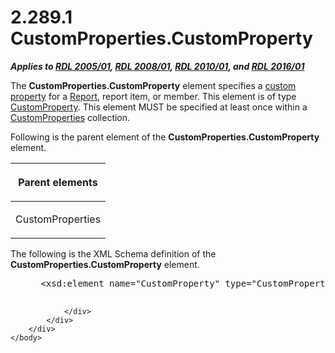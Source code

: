 <html dir="LTR" xmlns:mshelp="http://msdn.microsoft.com/mshelp" xmlns:ddue="http://ddue.schemas.microsoft.com/authoring/2003/5" xmlns:xlink="http://www.w3.org/1999/xlink" xmlns:tool="http://www.microsoft.com/tooltip">
    <head>
        <meta http-equiv="Content-Type" content="text/html; CHARSET=utf-8"></meta>
        <meta name="save" content="history"></meta>
        <title>2.289.1 CustomProperties.CustomProperty</title>
        <xml>
            <mshelp:toctitle title="2.289.1 CustomProperties.CustomProperty"></mshelp:toctitle>
            <mshelp:rltitle title="[MS-RDL]: CustomProperties.CustomProperty"></mshelp:rltitle>
            <mshelp:keyword index="A" term="3b9e5973-b69a-43c9-b360-550764e4e721"></mshelp:keyword>
            <mshelp:attr name="DCSext.ContentType" value="open specification"></mshelp:attr>
            <mshelp:attr name="AssetID" value="3b9e5973-b69a-43c9-b360-550764e4e721"></mshelp:attr>
            <mshelp:attr name="TopicType" value="kbRef"></mshelp:attr>
            <mshelp:attr name="DCSext.Title" value="[MS-RDL]: CustomProperties.CustomProperty" />
        </xml>
    </head>
    <body>
        <div id="header">
            <h1 class="heading">2.289.1 CustomProperties.CustomProperty</h1>
        </div>
        <div id="mainSection">
            <div id="mainBody">
                <div id="allHistory" class="saveHistory"></div>
                <div id="sectionSection0" class="section" name="collapseableSection">
                    

<p><b><i>Applies to </i></b><a href="3ebe2912-4958-4832-b391-cad1f5e13338.md"><b><i>RDL 2005/01</i></b></a><b><i>,
</i></b><a href="1e855f94-4617-47e4-b89e-0856c6cb420f.md"><b><i>RDL 2008/01</i></b></a><b><i>,
</i></b><a href="3428e690-a348-4ec7-8a6a-8efb42d2cdee.md"><b><i>RDL 2010/01</i></b></a><b><i>,
and </i></b><a href="52ce3983-2bfc-4e72-9359-42aaf5fe4509.md"><b><i>RDL 2016/01</i></b></a></p>

<p>The <b>CustomProperties.CustomProperty</b> element specifies
a <a href="b2482b3f-74ab-4ca8-a9e5-c07955011743.md#gt_a47ec326-b945-4f6c-9762-c6731b46dd95">custom property</a> for a <a href="6bbaafec-020b-406c-b4e7-5e4318b616cb.md">Report</a>, report item, or
member. This element is of type <a href="7e808da9-19cc-4342-b8ef-469864f766ae.md">CustomProperty</a>. This
element MUST be specified at least once within a <a href="93994776-7d8e-4cf2-932f-9c085f3deaf8.md">CustomProperties</a>
collection.</p>

<p>Following is the parent element of the <b>CustomProperties.CustomProperty</b>
element.</p>

<table>
 <thead>
  <tr>
   <th>
   <p>Parent elements</p>
   </th>
  </tr>
 </thead>
 <tr>
  <td>
  <p>CustomProperties</p>
  </td>
 </tr>
</table>

<p>The following is the XML Schema definition of the <b>CustomProperties.CustomProperty</b>
element.</p>

<dl>
<dd>
<div><pre> &lt;xsd:element name=&quot;CustomProperty&quot; type=&quot;CustomPropertyType&quot; maxOccurs=&quot;unbounded&quot;&gt;
  
</pre></div>
</dd></dl>


                </div>
            </div>
        </div>
    </body>
</html>